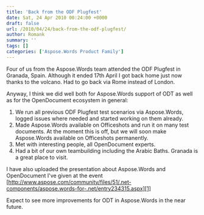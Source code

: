 ```yaml
---
title: 'Back from the ODF Plugfest'
date: Sat, 24 Apr 2010 00:24:00 +0000
draft: false
url: /2010/04/24/back-from-the-odf-plugfest/
author: Romank
summary: ''
tags: []
categories: ['Aspose.Words Product Family']
---
```


Four of us from the Aspose.Words team attended the ODF Plugfest in Granada, Spain. Although it ended 17th April I got back home just now thanks to the volcano. Had to go back via Rome instead of London.

Anyway, I think we did well both for Aspose.Words support of ODT as well as for the OpenDocument ecosystem in general:

1.  We run all previous ODF Plugfest test scenarios via Aspose.Words, logged issues where needed and started working on them already.
2.  Made Aspose.Words available on Officeshots and run it on many test documents. At the moment this is off, but we will soon make Aspose.Words available on Officeshots permanently.
3.  Met with interesting people, all OpenDocument experts.
4.  Had a bit of our own teambuilding including the Arabic Baths. Granada is a great place to visit.

I have also uploaded the presentation about Aspose.Words and OpenDocument I've given at the event [http://www.aspose.com/community/files/51/.net-components/aspose.words-for-.net/entry234315.aspx][1]

Expect to see more improvements for ODT in Aspose.Words in the near future.




[1]: http://www.aspose.com/community/files/51/.net-components/aspose.words-for-.net/entry234315.aspx




